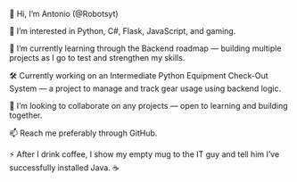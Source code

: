 👋 Hi, I’m Antonio (@Robotsyt)

👀 I’m interested in Python, C#, Flask, JavaScript, and gaming.

🌱 I’m currently learning through the Backend roadmap — building multiple projects as I go to test and strengthen my skills.

🛠️ Currently working on an Intermediate Python Equipment Check-Out System — a project to manage and track gear usage using backend logic.

💞️ I’m looking to collaborate on any projects — open to learning and building together.

📫 Reach me preferably through GitHub.

⚡ After I drink coffee, I show my empty mug to the IT guy and tell him I’ve successfully installed Java. ☕
